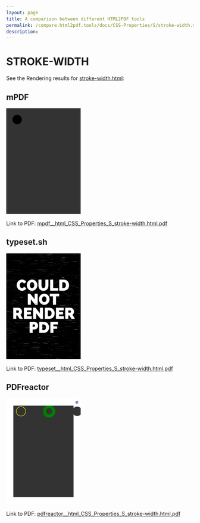 ```yaml
---
layout: page
title: A comparison between different HTML2PDF tools
permalink: /compare.html2pdf.tools/docs/CSS-Properties/S/stroke-width.md
description: 
---
```


# STROKE-WIDTH

See the Rendering results for [stroke-width.html](/html/CSS%20Properties/S/stroke-width.html):

## mPDF
![](mpdf__html_CSS_Properties_S_stroke-width.html.png) 

Link to PDF: [mpdf__html_CSS_Properties_S_stroke-width.html.pdf](mpdf__html_CSS_Properties_S_stroke-width.html.pdf)

## typeset.sh
![](typeset__html_CSS_Properties_S_stroke-width.html.png) 

Link to PDF: [typeset__html_CSS_Properties_S_stroke-width.html.pdf](typeset__html_CSS_Properties_S_stroke-width.html.pdf)

## PDFreactor
![](pdfreactor__html_CSS_Properties_S_stroke-width.html.png) 

Link to PDF: [pdfreactor__html_CSS_Properties_S_stroke-width.html.pdf](pdfreactor__html_CSS_Properties_S_stroke-width.html.pdf)
